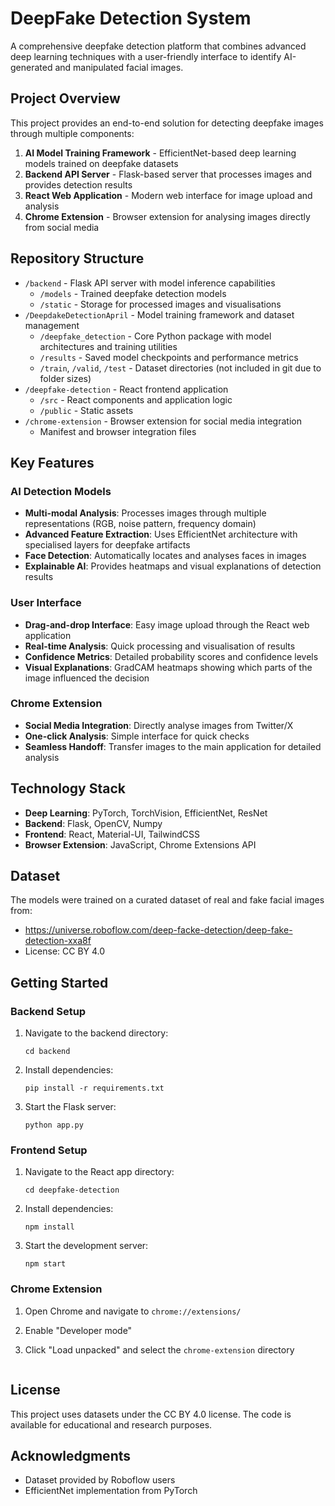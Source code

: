 # DeepFake Detection System

A comprehensive deepfake detection platform that combines advanced deep learning techniques with a user-friendly interface to identify AI-generated and manipulated facial images.

## Project Overview

This project provides an end-to-end solution for detecting deepfake images through multiple components:

1. **AI Model Training Framework** - EfficientNet-based deep learning models trained on deepfake datasets
2. **Backend API Server** - Flask-based server that processes images and provides detection results
3. **React Web Application** - Modern web interface for image upload and analysis
4. **Chrome Extension** - Browser extension for analysing images directly from social media

## Repository Structure

- `/backend` - Flask API server with model inference capabilities
  - `/models` - Trained deepfake detection models
  - `/static` - Storage for processed images and visualisations
- `/DeepdakeDetectionApril` - Model training framework and dataset management
  - `/deepfake_detection` - Core Python package with model architectures and training utilities
  - `/results` - Saved model checkpoints and performance metrics
  - `/train`, `/valid`, `/test` - Dataset directories (not included in git due to folder sizes)
- `/deepfake-detection` - React frontend application
  - `/src` - React components and application logic
  - `/public` - Static assets
- `/chrome-extension` - Browser extension for social media integration
  - Manifest and browser integration files

## Key Features

### AI Detection Models

- **Multi-modal Analysis**: Processes images through multiple representations (RGB, noise pattern, frequency domain)
- **Advanced Feature Extraction**: Uses EfficientNet architecture with specialised layers for deepfake artifacts
- **Face Detection**: Automatically locates and analyses faces in images
- **Explainable AI**: Provides heatmaps and visual explanations of detection results

### User Interface

- **Drag-and-drop Interface**: Easy image upload through the React web application
- **Real-time Analysis**: Quick processing and visualisation of results
- **Confidence Metrics**: Detailed probability scores and confidence levels
- **Visual Explanations**: GradCAM heatmaps showing which parts of the image influenced the decision

### Chrome Extension

- **Social Media Integration**: Directly analyse images from Twitter/X
- **One-click Analysis**: Simple interface for quick checks
- **Seamless Handoff**: Transfer images to the main application for detailed analysis

## Technology Stack

- **Deep Learning**: PyTorch, TorchVision, EfficientNet, ResNet
- **Backend**: Flask, OpenCV, Numpy
- **Frontend**: React, Material-UI, TailwindCSS
- **Browser Extension**: JavaScript, Chrome Extensions API

## Dataset

The models were trained on a curated dataset of real and fake facial images from:
- https://universe.roboflow.com/deep-facke-detection/deep-fake-detection-xxa8f
- License: CC BY 4.0

## Getting Started

### Backend Setup

1. Navigate to the backend directory:
   ```
   cd backend
   ```

2. Install dependencies:
   ```
   pip install -r requirements.txt
   ```

3. Start the Flask server:
   ```
   python app.py
   ```

### Frontend Setup

1. Navigate to the React app directory:
   ```
   cd deepfake-detection
   ```

2. Install dependencies:
   ```
   npm install
   ```

3. Start the development server:
   ```
   npm start
   ```

### Chrome Extension

1. Open Chrome and navigate to `chrome://extensions/`
2. Enable "Developer mode"
3. Click "Load unpacked" and select the `chrome-extension` directory

   ```

## License

This project uses datasets under the CC BY 4.0 license. The code is available for educational and research purposes.

## Acknowledgments

- Dataset provided by Roboflow users
- EfficientNet implementation from PyTorch